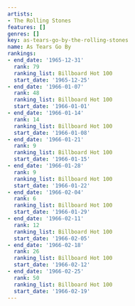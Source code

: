 ```yaml
---
artists:
- The Rolling Stones
features: []
genres: []
key: as-tears-go-by-the-rolling-stones
name: As Tears Go By
rankings:
- end_date: '1965-12-31'
  rank: 79
  ranking_list: Billboard Hot 100
  start_date: '1965-12-25'
- end_date: '1966-01-07'
  rank: 48
  ranking_list: Billboard Hot 100
  start_date: '1966-01-01'
- end_date: '1966-01-14'
  rank: 14
  ranking_list: Billboard Hot 100
  start_date: '1966-01-08'
- end_date: '1966-01-21'
  rank: 9
  ranking_list: Billboard Hot 100
  start_date: '1966-01-15'
- end_date: '1966-01-28'
  rank: 9
  ranking_list: Billboard Hot 100
  start_date: '1966-01-22'
- end_date: '1966-02-04'
  rank: 6
  ranking_list: Billboard Hot 100
  start_date: '1966-01-29'
- end_date: '1966-02-11'
  rank: 12
  ranking_list: Billboard Hot 100
  start_date: '1966-02-05'
- end_date: '1966-02-18'
  rank: 26
  ranking_list: Billboard Hot 100
  start_date: '1966-02-12'
- end_date: '1966-02-25'
  rank: 50
  ranking_list: Billboard Hot 100
  start_date: '1966-02-19'
---
```


